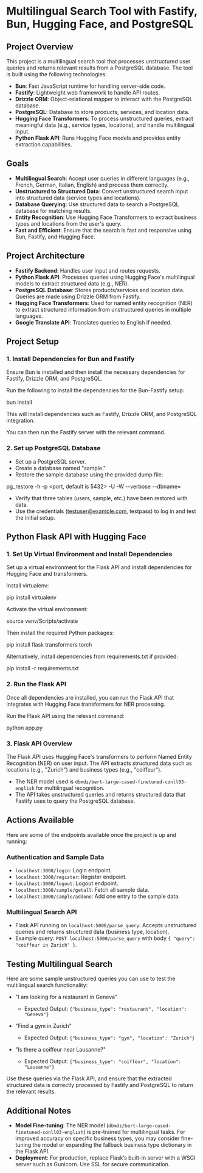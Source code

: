 # Multilingual Search Tool with Fastify, Bun, Hugging Face, and PostgreSQL

## Project Overview

This project is a multilingual search tool that processes unstructured user queries and returns relevant results from a PostgreSQL database. The tool is built using the following technologies:

- **Bun**: Fast JavaScript runtime for handling server-side code.
- **Fastify**: Lightweight web framework to handle API routes.
- **Drizzle ORM**: Object-relational mapper to interact with the PostgreSQL database.
- **PostgreSQL**: Database to store products, services, and location data.
- **Hugging Face Transformers**: To process unstructured queries, extract meaningful data (e.g., service types, locations), and handle multilingual input.
- **Python Flask API**: Runs Hugging Face models and provides entity extraction capabilities.

## Goals

- **Multilingual Search**: Accept user queries in different languages (e.g., French, German, Italian, English) and process them correctly.
- **Unstructured to Structured Data**: Convert unstructured search input into structured data (service types and locations).
- **Database Querying**: Use structured data to search a PostgreSQL database for matching results.
- **Entity Recognition**: Use Hugging Face Transformers to extract business types and locations from the user's query.
- **Fast and Efficient**: Ensure that the search is fast and responsive using Bun, Fastify, and Hugging Face.

## Project Architecture

- **Fastify Backend**: Handles user input and routes requests.
- **Python Flask API**: Processes queries using Hugging Face's multilingual models to extract structured data (e.g., NER).
- **PostgreSQL Database**: Stores products/services and location data. Queries are made using Drizzle ORM from Fastify.
- **Hugging Face Transformers**: Used for named entity recognition (NER) to extract structured information from unstructured queries in multiple languages.
- **Google Translate API**: Translates queries to English if needed.

## Project Setup

### 1. Install Dependencies for Bun and Fastify

Ensure Bun is installed and then install the necessary dependencies for Fastify, Drizzle ORM, and PostgreSQL.

Run the following to install the dependencies for the Bun-Fastify setup:

bun install

This will install dependencies such as Fastify, Drizzle ORM, and PostgreSQL integration.

You can then run the Fastify server with the relevant command.

### 2. Set up PostgreSQL Database

- Set up a PostgreSQL server.
- Create a database named "sample."
- Restore the sample database using the provided dump file:

pg_restore -h <hostname> -p <port, default is 5432> -U <userid> -W --verbose --dbname=<sample or your_db_name> <dumpfile>

- Verify that three tables (users, sample, etc.) have been restored with data.
- Use the credentials (testuser@example.com, testpass) to log in and test the initial setup.

## Python Flask API with Hugging Face

### 1. Set Up Virtual Environment and Install Dependencies

Set up a virtual environment for the Flask API and install dependencies for Hugging Face and transformers.

Install virtualenv:

pip install virtualenv

Activate the virtual environment:

source venv/Scripts/activate

Then install the required Python packages:

pip install flask transformers torch

Alternatively, install dependencies from requirements.txt if provided:

pip install -r requirements.txt

### 2. Run the Flask API

Once all dependencies are installed, you can run the Flask API that integrates with Hugging Face transformers for NER processing.

Run the Flask API using the relevant command:

python app.py

### 3. Flask API Overview

The Flask API uses Hugging Face's transformers to perform Named Entity Recognition (NER) on user input. The API extracts structured data such as locations (e.g., "Zurich") and business types (e.g., "coiffeur").

- The NER model used is `dbmdz/bert-large-cased-finetuned-conll03-english` for multilingual recognition.
- The API takes unstructured queries and returns structured data that Fastify uses to query the PostgreSQL database.

## Actions Available

Here are some of the endpoints available once the project is up and running:

### Authentication and Sample Data

- `localhost:3000/login`: Login endpoint.
- `localhost:3000/register`: Register endpoint.
- `localhost:3000/logout`: Logout endpoint.
- `localhost:3000/sample/getall`: Fetch all sample data.
- `localhost:3000/sample/addone`: Add one entry to the sample data.

### Multilingual Search API

- Flask API running on `localhost:5000/parse_query`: Accepts unstructured queries and returns structured data (business type, location).
- Example query: `POST localhost:5000/parse_query` with body `{ "query": "coiffeur in Zurich" }`.

## Testing Multilingual Search

Here are some sample unstructured queries you can use to test the multilingual search functionality:

- "I am looking for a restaurant in Geneva"

  - Expected Output: `{"business_type": "restaurant", "location": "Geneva"}`

- "Find a gym in Zurich"

  - Expected Output: `{"business_type": "gym", "location": "Zurich"}`

- "Is there a coiffeur near Lausanne?"
  - Expected Output: `{"business_type": "coiffeur", "location": "Lausanne"}`

Use these queries via the Flask API, and ensure that the extracted structured data is correctly processed by Fastify and PostgreSQL to return the relevant results.

## Additional Notes

- **Model Fine-tuning**: The NER model (`dbmdz/bert-large-cased-finetuned-conll03-english`) is pre-trained for multilingual tasks. For improved accuracy on specific business types, you may consider fine-tuning the model or expanding the fallback business type dictionary in the Flask API.
- **Deployment**: For production, replace Flask’s built-in server with a WSGI server such as Gunicorn. Use SSL for secure communication.

